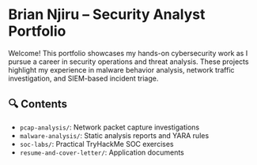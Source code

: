 # Brian Njiru – Security Analyst Portfolio

Welcome! This portfolio showcases my hands-on cybersecurity work as I pursue a career in security operations and threat analysis. These projects highlight my experience in malware behavior analysis, network traffic investigation, and SIEM-based incident triage.

## 🔍 Contents
- `pcap-analysis/`: Network packet capture investigations
- `malware-analysis/`: Static analysis reports and YARA rules
- `soc-labs/`: Practical TryHackMe SOC exercises
- `resume-and-cover-letter/`: Application documents
